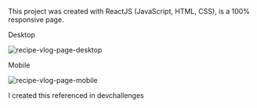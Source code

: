 This project was created with ReactJS (JavaScript, HTML, CSS), is a 100% responsive page.

Desktop

![recipe-vlog-page-desktop](https://user-images.githubusercontent.com/99365579/192173371-ccd8edd3-5d09-451c-88aa-ef73d68b9368.png)

Mobile

![recipe-vlog-page-mobile](https://user-images.githubusercontent.com/99365579/192173384-a7baca7b-c961-414a-be92-1cf1c86efe87.png)

I created this referenced in devchallenges
